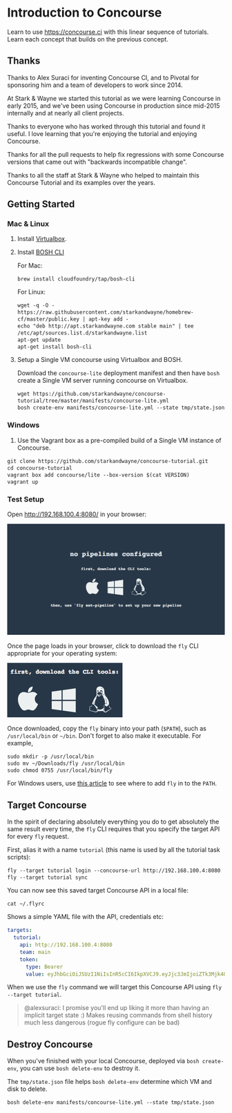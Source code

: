 # Introduction to Concourse

Learn to use https://concourse.ci with this linear sequence of tutorials. Learn each concept that builds on the previous concept.

## Thanks

Thanks to Alex Suraci for inventing Concourse CI, and to Pivotal for sponsoring him and a team of developers to work since 2014.

At Stark & Wayne we started this tutorial as we were learning Concourse in early 2015, and we've been using Concourse in production since mid-2015 internally and at nearly all client projects.

Thanks to everyone who has worked through this tutorial and found it useful. I love learning that you're enjoying the tutorial and enjoying Concourse.

Thanks for all the pull requests to help fix regressions with some Concourse versions that came out with "backwards incompatible change".

Thanks to all the staff at Stark & Wayne who helped to maintain this Concourse Tutorial and its examples over the years.

## Getting Started

### Mac & Linux

1. Install [Virtualbox](https://www.virtualbox.org/wiki/Downloads).
2. Install [BOSH CLI](https://bosh.io/docs/cli-v2.html#install)

    For Mac:

    ```
    brew install cloudfoundry/tap/bosh-cli
    ```

    For Linux:

    ```
    wget -q -O - https://raw.githubusercontent.com/starkandwayne/homebrew-cf/master/public.key | apt-key add -
    echo "deb http://apt.starkandwayne.com stable main" | tee /etc/apt/sources.list.d/starkandwayne.list
    apt-get update
    apt-get install bosh-cli
    ```

3. Setup a Single VM concourse using Virtualbox and BOSH.

    Download the `concourse-lite` deployment manifest and then have `bosh` create a
    Single VM server running concourse on Virtualbox.

    ```
    wget https://github.com/starkandwayne/concourse-tutorial/tree/master/manifests/concourse-lite.yml
    bosh create-env manifests/concourse-lite.yml --state tmp/state.json
    ```

### Windows

1. Use the Vagrant box as a pre-compiled build of a Single VM instance of Concourse.

```
git clone https://github.com/starkandwayne/concourse-tutorial.git
cd concourse-tutorial
vagrant box add concourse/lite --box-version $(cat VERSION)
vagrant up
```

### Test Setup

Open http://192.168.100.4:8080/ in your browser:

[![initial](no_pipelines.png)](http://192.168.100.4:8080/)

Once the page loads in your browser, click to download the `fly` CLI appropriate for your operating system:

![cli](fly_cli.png)

Once downloaded, copy the `fly` binary into your path (`$PATH`), such as `/usr/local/bin` or `~/bin`. Don't forget to also make it executable. For example,

```
sudo mkdir -p /usr/local/bin
sudo mv ~/Downloads/fly /usr/local/bin
sudo chmod 0755 /usr/local/bin/fly
```

For Windows users, use [this article](https://stackoverflow.com/questions/23400030/windows-7-add-path)
to see where to add `fly` in to the `PATH`.

## Target Concourse

In the spirit of declaring absolutely everything you do to get absolutely the same result every time, the `fly` CLI requires that you specify the target API for every `fly` request.

First, alias it with a name `tutorial` (this name is used by all the tutorial task scripts):

```
fly --target tutorial login --concourse-url http://192.168.100.4:8080
fly --target tutorial sync
```

You can now see this saved target Concourse API in a local file:

```
cat ~/.flyrc
```

Shows a simple YAML file with the API, credentials etc:

```yaml
targets:
  tutorial:
    api: http://192.168.100.4:8080
    team: main
    token:
      type: Bearer
      value: eyJhbGciOiJSUzI1NiIsInR5cCI6IkpXVCJ9.eyJjc3JmIjoiZTk3Mjk4OWI0MjY3NjFkM2JjYzFlYzgzMThhYjk4OTE1MjZiYzcyNzNlYTJjNzRkMjQ3NWYyOWM5MGUwMDAzOCIsImV4cCI6MTUxMjk4NTk2OSwiaXNBZG1pbiI6dHJ1ZSwidGVhbU5hbWUiOiJtYWluIn0.eiMwx0D7JWUmGJjoNlgv7ZmPpF4Ub9t0k_6-YE8vuUFC9_mxI0KOMxvoh5yjn1yhi_O2nKo4z0YiNA_JOaN3mcdhD0Vxy7l8Y-0PBZd6ISqwXpciu7oWQw__Mx-d67oqPaTnXoB9KgEwvXjf54JpwAjIoS0U_Mtmc7-_qqzH06RywXXz9NPRJVPa1lv-5-HWMF_I5C6OqsOFNJjRKM0UlBzAyWJ-aBRtw8QveXzNXvWdXXVv7cV_EvTX9xQqec13E-iJ0pBvm3Hjc-2oeGnAlDl4YfswWHclVpYzTpuXy0Ge186LiqExvBNmKzy-UZqZ2Bf2MvL7nkPMZfPCn3AAqA
```

When we use the `fly` command we will target this Concourse API using `fly --target tutorial`.

> @alexsuraci: I promise you'll end up liking it more than having an implicit target state :) Makes reusing commands from shell history much less dangerous (rogue fly configure can be bad)

## Destroy Concourse

When you've finished with your local Concourse, deployed via `bosh create-env`, you can use `bosh delete-env` to destroy it.

The `tmp/state.json` file helps `bosh delete-env` determine which VM and disk to delete.

```
bosh delete-env manifests/concourse-lite.yml --state tmp/state.json
```
